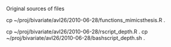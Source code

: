 Original sources of files

cp ~/proj/bivariate/avl26/2010-06-28/functions_mimicsthesis.R .

cp ~/proj/bivariate/avl26/2010-06-28/rscript_depth.R .
cp ~/proj/bivariate/avl26/2010-06-28/bashscript_depth.sh .


